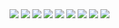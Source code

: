 <!DOCTYPE html>
<html>
	<img src="imgs/pair1scrn1">
	<img src="imgs/pair1scrn2">
	<img src="imgs/pair1scrn3">
	<img src="imgs/pair1scrn4">
	<img src="imgs/pair1scrn5">
	<img src="imgs/pair1scrn6">
	<img src="imgs/pair1scrn7">
	<img src="imgs/pair1scrn8">
	<img src="imgs/pair1scrn9">